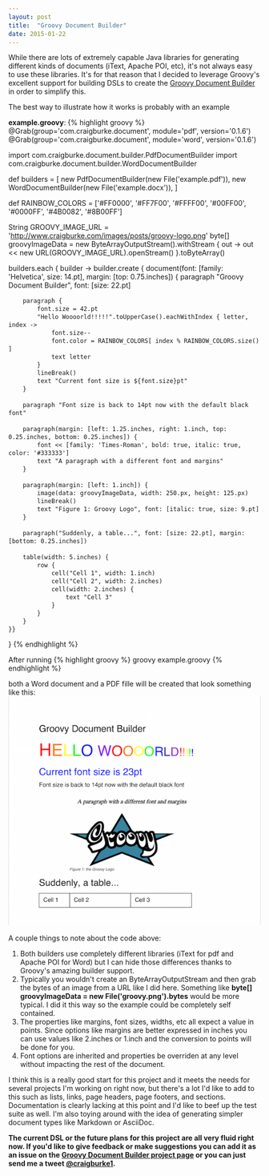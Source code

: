 ```yaml
---
layout: post
title:  "Groovy Document Builder"
date: 2015-01-22
---
```


While there are lots of extremely capable Java libraries for generating different kinds of documents (iText, Apache POI, etc), it's 
not always easy to use these libraries. It's for that reason that I decided to leverage Groovy's excellent support for building DSLs to
create the [Groovy Document Builder](https://github.com/craigburke/document-builder) in order to simplify this. 

The best way to illustrate how it works is probably with an example

**example.groovy**:
{% highlight groovy %}
@Grab(group='com.craigburke.document', module='pdf', version='0.1.6')
@Grab(group='com.craigburke.document', module='word', version='0.1.6')

import com.craigburke.document.builder.PdfDocumentBuilder
import com.craigburke.document.builder.WordDocumentBuilder

def builders = [
        new PdfDocumentBuilder(new File('example.pdf')),
        new WordDocumentBuilder(new File('example.docx')),
]

def RAINBOW_COLORS = ['#FF0000', '#FF7F00', '#FFFF00', '#00FF00', '#0000FF', '#4B0082', '#8B00FF']

String GROOVY_IMAGE_URL = 'http://www.craigburke.com/images/posts/groovy-logo.png'
byte[] groovyImageData = new ByteArrayOutputStream().withStream { out -> 
    out << new URL(GROOVY_IMAGE_URL).openStream()
}.toByteArray()

builders.each { builder ->
    builder.create { document(font: [family: 'Helvetica', size: 14.pt], margin: [top: 0.75.inches]) {
        paragraph "Groovy Document Builder", font: [size: 22.pt]

        paragraph {
            font.size = 42.pt
            "Hello Woooorld!!!!!".toUpperCase().eachWithIndex { letter, index ->
                font.size--
                font.color = RAINBOW_COLORS[ index % RAINBOW_COLORS.size() ]
                text letter
            }
            lineBreak()
            text "Current font size is ${font.size}pt"
        }

        paragraph "Font size is back to 14pt now with the default black font"

        paragraph(margin: [left: 1.25.inches, right: 1.inch, top: 0.25.inches, bottom: 0.25.inches]) {
            font << [family: 'Times-Roman', bold: true, italic: true, color: '#333333']
            text "A paragraph with a different font and margins"
        }

        paragraph(margin: [left: 1.inch]) {
            image(data: groovyImageData, width: 250.px, height: 125.px)
            lineBreak()
            text "Figure 1: Groovy Logo", font: [italic: true, size: 9.pt]
        }

        paragraph("Suddenly, a table...", font: [size: 22.pt], margin: [bottom: 0.25.inches])

        table(width: 5.inches) {
            row {
                cell("Cell 1", width: 1.inch)
                cell("Cell 2", width: 2.inches)
                cell(width: 2.inches) {
                    text "Cell 3"
                }
            }
        }
    }}
}
{% endhighlight %}

After running
{% highlight groovy %}
groovy example.groovy
{% endhighlight %}

both a Word document and a PDF fille will be created that look something like this:
<img src="/images/posts/groovy-document-builder-1.png">

A couple things to note about the code above:

1. Both builders use completely different libraries (iText for pdf and Apache POI for Word) but I can hide those differences thanks to Groovy's amazing builder support. 
2. Typically you wouldn't create an ByteArrayOutputStream and then grab the bytes of an image from a URL like I did here. Something like **byte[] groovyImageData = new File('groovy.png').bytes** would be more typical. I did it this way so the example could be completely self contained.
3. The properties like margins, font sizes, widths, etc all expect a value in points. Since options like margins are better expressed in inches you can use values like 2.inches or 1.inch and the 
conversion to points will be done for you.
4. Font options are inherited and properties be overriden at any level without impacting the rest of the document.

I think this is a really good start for this project and it meets the needs for several projects I'm working on right now, but there's a lot I'd like to add to this such as lists, links, page headers, page footers, and sections. 
Documentation is clearly lacking at this point and I'd like to beef up the test suite as well. 
I'm also toying around with the idea of generating simpler document types like Markdown or AsciiDoc. 

**The current DSL or the future plans for this project are all very fluid right now. If you'd like to give feedback or make suggestions you can add it as an issue on the 
[Groovy Document Builder project page](https://github.com/craigburke/document-builder) or you can just send me a tweet [@craigburke1](https://twitter.com/craigburke1).**


